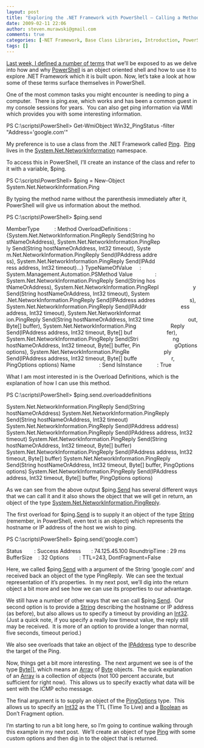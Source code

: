 ```yaml
---
layout: post
title: "Exploring the .NET Framework with PowerShell – Calling a Method (Part 2a)"
date: 2009-02-11 22:06
author: steven.murawski@gmail.com
comments: true
categories: [-NET Framework, Base Class Libraries, Introduction, PowerShell]
tags: []
---
```



[Last week, I defined a number of terms](/blog/2009/02/exploring-the-net-framework-with-powershell-terminology-part-1) that we’ll be exposed to as we delve into how and why <a href="http://www.microsoft.com/windowsserver2003/technologies/management/powershell/download.mspx" target="_blank">PowerShell</a> is an object oriented shell and how to use it to explore .NET Framework which it is built upon.
Now, let’s take a look at how some of these terms surface themselves in PowerShell.



One of the most common tasks you might encounter is needing to ping a computer.  There is ping.exe, which works and has been a common guest in my console sessions for years.  You can also get ping information via WMI which provides you with some interesting information.



PS C:\scripts\PowerShell&gt; Get-WmiObject Win32_PingStatus -filter "Address='google.com'"



My preference is to use a class from the .NET Framework called <a href="http://msdn.microsoft.com/en-us/library/system.net.networkinformation.ping.aspx" target="_blank">Ping</a>.  <a href="http://msdn.microsoft.com/en-us/library/system.net.networkinformation.ping.aspx" target="_blank">Ping</a> lives in the <a href="http://msdn.microsoft.com/en-us/library/system.net.networkinformation.aspx" target="_blank">System.Net.NetworkInformation</a> namespace.



To access this in PowerShell, I’ll create an instance of the class and refer to it with a variable, $ping.



PS C:\scripts\PowerShell&gt; $ping = New-Object System.Net.NetworkInformation.Ping



By typing the method name without the parenthesis immediately after it, PowerShell will give us information about the method.



PS C:\scripts\PowerShell&gt; $ping.send



MemberType          : Method
OverloadDefinitions : {System.Net.NetworkInformation.PingReply Send(String ho
                      stNameOrAddress), System.Net.NetworkInformation.PingRep
                      ly Send(String hostNameOrAddress, Int32 timeout), Syste
                      m.Net.NetworkInformation.PingReply Send(IPAddress addre
                      ss), System.Net.NetworkInformation.PingReply Send(IPAdd
                      ress address, Int32 timeout)...}
TypeNameOfValue     : System.Management.Automation.PSMethod
Value               : System.Net.NetworkInformation.PingReply Send(String hos
                      tNameOrAddress), System.Net.NetworkInformation.PingRepl
                      y Send(String hostNameOrAddress, Int32 timeout), System
                      .Net.NetworkInformation.PingReply Send(IPAddress addres
                      s), System.Net.NetworkInformation.PingReply Send(IPAddr
                      ess address, Int32 timeout), System.Net.NetworkInformat
                      ion.PingReply Send(String hostNameOrAddress, Int32 time
                      out, Byte[] buffer), System.Net.NetworkInformation.Ping
                      Reply Send(IPAddress address, Int32 timeout, Byte[] buf
                      fer), System.Net.NetworkInformation.PingReply Send(Stri
                      ng hostNameOrAddress, Int32 timeout, Byte[] buffer, Pin
                      gOptions options), System.Net.NetworkInformation.PingRe
                      ply Send(IPAddress address, Int32 timeout, Byte[] buffe
                      r, PingOptions options)
Name                : Send
IsInstance          : True



What I am most interested in is the Overload Definitions, which is the explanation of how I can use this method.



PS C:\scripts\PowerShell&gt; $ping.send.overloaddefinitions



System.Net.NetworkInformation.PingReply Send(String hostNameOrAddress)
System.Net.NetworkInformation.PingReply Send(String hostNameOrAddress, Int32 timeout)
System.Net.NetworkInformation.PingReply Send(IPAddress address)
System.Net.NetworkInformation.PingReply Send(IPAddress address, Int32 timeout)
System.Net.NetworkInformation.PingReply Send(String hostNameOrAddress, Int32 timeout, Byte[] buffer)
System.Net.NetworkInformation.PingReply Send(IPAddress address, Int32 timeout, Byte[] buffer)
System.Net.NetworkInformation.PingReply Send(String hostNameOrAddress, Int32 timeout, Byte[] buffer, PingOptions options)
System.Net.NetworkInformation.PingReply Send(IPAddress address, Int32 timeout, Byte[] buffer, PingOptions options)



As we can see from the above output $ping.<a href="http://msdn.microsoft.com/en-us/library/system.net.networkinformation.ping.send.aspx" target="_blank">Send</a> has several different ways that we can call it and it also shows the object that we will get in return, an object of the type <a href="http://msdn.microsoft.com/en-us/library/system.net.networkinformation.pingreply.aspx" target="_blank">System.Net.NetworkInformation.PingReply</a>.



The first overload for $ping.<a href="http://msdn.microsoft.com/en-us/library/system.net.networkinformation.ping.send.aspx" target="_blank">Send</a> is to supply it an object of the type <a href="http://msdn.microsoft.com/en-us/library/system.string.aspx" target="_blank">String</a> (remember, in PowerShell, even text is an object) which represents the hostname or IP address of the host we wish to ping.



PS C:\scripts\PowerShell&gt; $ping.send(‘google.com’)



Status        : Success
Address       : 74.125.45.100
RoundtripTime : 29 ms
BufferSize    : 32
Options       : TTL=243, DontFragment=False



Here, we called $ping.<a href="http://msdn.microsoft.com/en-us/library/system.net.networkinformation.ping.send.aspx" target="_blank">Send</a> with a argument of the String ‘google.com’ and received back an object of the type PingReply.  We can see the textual representation of it’s properties.  In my next post, we’ll dig into the return object a bit more and see how we can use its properties to our advantage.



We still have a number of other ways that we can call $ping.<a href="http://msdn.microsoft.com/en-us/library/system.net.networkinformation.ping.send.aspx" target="_blank">Send</a>.  Our second option is to provide a <a href="http://msdn.microsoft.com/en-us/library/system.string.aspx" target="_blank">String</a> describing the hostname or IP address (as before), but also allows us to specify a timeout by providing an <a href="http://msdn.microsoft.com/en-us/library/system.int32.aspx" target="_blank">Int32</a>.  (Just a quick note, if you specify a really low timeout value, the reply still may be received.  It is more of an option to provide a longer than normal, five seconds, timeout period.)



We also see overloads that take an object of the <a href="http://msdn.microsoft.com/en-us/library/system.net.ipaddress.aspx" target="_blank">IPAddress</a> type to describe the target of the Ping.



Now, things get a bit more interesting.  The next argument we see is of the type <a href="http://msdn.microsoft.com/en-us/library/system.byte(VS.80).aspx" target="_blank">Byte</a>[], which means an <a href="http://msdn.microsoft.com/en-us/library/system.array.aspx" target="_blank">Array</a> of <a href="http://msdn.microsoft.com/en-us/library/system.byte(VS.80).aspx" target="_blank">Byte</a> objects.  The quick explanation of an <a href="http://msdn.microsoft.com/en-us/library/system.array.aspx" target="_blank">Array</a> is a collection of objects (not 100 percent accurate, but sufficient for right now).  This allows us to specify exactly what data will be sent with the ICMP echo message.



The final argument is to supply an object of the <a href="http://msdn.microsoft.com/en-us/library/system.net.networkinformation.pingoptions.aspx" target="_blank">PingOptions</a> type.  This allows us to specify an <a href="http://msdn.microsoft.com/en-us/library/system.int32.aspx" target="_blank">Int32</a> as the TTL (Time To Live) and a <a href="http://msdn.microsoft.com/en-us/library/system.boolean.aspx" target="_blank">Boolean</a> as Don’t Fragment option.



I’m starting to run a bit long here, so I’m going to continue walking through this example in my next post.  We’ll create an object of type <a href="http://msdn.microsoft.com/en-us/library/system.net.networkinformation.ping.aspx" target="_blank">Ping</a> with some custom options and then dig in to the object that is returned.

